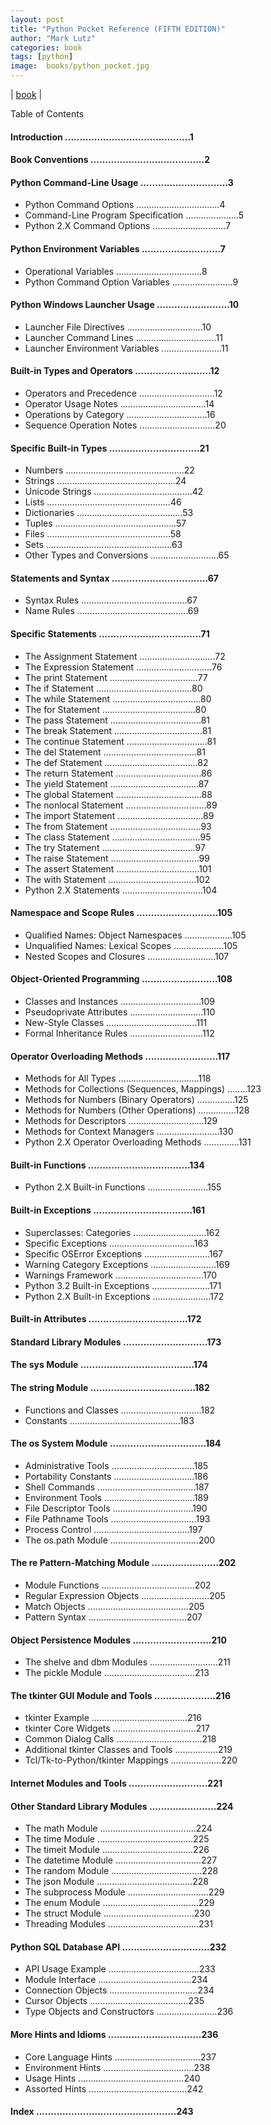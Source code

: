 ```yaml
---
layout: post
title: "Python Pocket Reference (FIFTH EDITION)"
author: "Mark Lutz"
categories: book
tags: [python]
image:  books/python_pocket.jpg
---
```


|
[book](https://www.amazon.com.br/Python-Pocket-Reference-Mark-Lutz/dp/1449357016)
|

Table of Contents

#### Introduction ...........................................1

#### Book Conventions .......................................2

#### Python Command-Line Usage ..............................3
- Python Command Options .................................4
- Command-Line Program Specification .....................5
- Python 2.X Command Options .............................7

#### Python Environment Variables ...........................7
- Operational Variables ..................................8
- Python Command Option Variables ........................9

#### Python Windows Launcher Usage .........................10
- Launcher File Directives ..............................10
- Launcher Command Lines ................................11
- Launcher Environment Variables ........................11

#### Built-in Types and Operators ..........................12
- Operators and Precedence ..............................12
- Operator Usage Notes ..................................14
- Operations by Category ................................16
- Sequence Operation Notes ..............................20

#### Specific Built-in Types ...............................21
- Numbers ...............................................22
- Strings ...............................................24
- Unicode Strings .......................................42
- Lists .................................................46
- Dictionaries ..........................................53
- Tuples ................................................57
- Files .................................................58
- Sets ..................................................63
- Other Types and Conversions ...........................65

#### Statements and Syntax .................................67
- Syntax Rules ..........................................67
- Name Rules ............................................69

#### Specific Statements ...................................71
- The Assignment Statement ..............................72
- The Expression Statement ..............................76
- The print Statement ...................................77
- The if Statement ......................................80
- The while Statement ...................................80
- The for Statement .....................................80
- The pass Statement ....................................81
- The break Statement ...................................81
- The continue Statement ................................81
- The del Statement .....................................81
- The def Statement .....................................82
- The return Statement ..................................86
- The yield Statement ...................................87
- The global Statement ..................................88
- The nonlocal Statement ................................89
- The import Statement ..................................89
- The from Statement ....................................93
- The class Statement ...................................95
- The try Statement .....................................97
- The raise Statement ...................................99
- The assert Statement .................................101
- The with Statement ...................................102
- Python 2.X Statements ................................104

#### Namespace and Scope Rules ............................105
- Qualified Names: Object Namespaces ...................105
- Unqualified Names: Lexical Scopes ....................105
- Nested Scopes and Closures ...........................107

#### Object-Oriented Programming ..........................108
- Classes and Instances ................................109
- Pseudoprivate Attributes .............................110
- New-Style Classes ....................................111
- Formal Inheritance Rules .............................112

#### Operator Overloading Methods .........................117
- Methods for All Types ................................118
- Methods for Collections (Sequences, Mappings) ........123
- Methods for Numbers (Binary Operators) ...............125
- Methods for Numbers (Other Operations) ...............128
- Methods for Descriptors ..............................129
- Methods for Context Managers .........................130
- Python 2.X Operator Overloading Methods ..............131

#### Built-in Functions ...................................134
- Python 2.X Built-in Functions ........................155

#### Built-in Exceptions ..................................161
- Superclasses: Categories .............................162
- Specific Exceptions ..................................163
- Specific OSError Exceptions ..........................167
- Warning Category Exceptions ..........................169
- Warnings Framework ...................................170
- Python 3.2 Built-in Exceptions .......................171
- Python 2.X Built-in Exceptions .......................172

#### Built-in Attributes ..................................172

#### Standard Library Modules .............................173

#### The sys Module .......................................174

#### The string Module ....................................182
- Functions and Classes ................................182
- Constants ............................................183

#### The os System Module .................................184
- Administrative Tools .................................185
- Portability Constants ................................186
- Shell Commands .......................................187
- Environment Tools ....................................189
- File Descriptor Tools ................................190
- File Pathname Tools ..................................193
- Process Control ......................................197
- The os.path Module ...................................200

#### The re Pattern-Matching Module .......................202
- Module Functions .....................................202
- Regular Expression Objects ...........................205
- Match Objects ........................................205
- Pattern Syntax .......................................207

#### Object Persistence Modules ...........................210
- The shelve and dbm Modules ...........................211
- The pickle Module ....................................213

#### The tkinter GUI Module and Tools .....................216
- tkinter Example ......................................216
- tkinter Core Widgets .................................217
- Common Dialog Calls ..................................218
- Additional tkinter Classes and Tools .................219
- Tcl/Tk-to-Python/tkinter Mappings ....................220

#### Internet Modules and Tools ...........................221

#### Other Standard Library Modules .......................224
- The math Module ......................................224
- The time Module ......................................225
- The timeit Module ....................................226
- The datetime Module ..................................227
- The random Module ....................................228
- The json Module ......................................228
- The subprocess Module ................................229
- The enum Module ......................................229
- The struct Module ....................................230
- Threading Modules ....................................231

#### Python SQL Database API ..............................232
- API Usage Example ....................................233
- Module Interface .....................................234
- Connection Objects ...................................234
- Cursor Objects .......................................235
- Type Objects and Constructors ........................236

#### More Hints and Idioms ................................236
- Core Language Hints ..................................237
- Environment Hints ....................................238
- Usage Hints ..........................................240
- Assorted Hints .......................................242

#### Index ................................................243